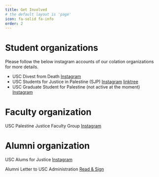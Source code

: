 ```yaml
---
title: Get Involved
# the default layout is 'page'
icon: fa-solid fa-info
order: 2
---
```


# Student organizations
Please follow the below instagram accounts of our colation organizations for more details.
* USC Divest from Death [Instagram](https://www.instagram.com/uscdivestfromdeath)
* USC Students for Justice in Palestine (SJP) [Instagram](https://www.instagram.com/usc_sjp) [linktree](https://linktr.ee/uscsjp)
* USC Graduate Student for Palestine (not active at the moment)  [Instagram](https://www.instagram.com/uscgraduateforpalestine)
# Faculty organization
USC Palestine Justice Faculty Group
[Instagram](https://www.instagram.com/uscpjfg)
# Alumni organization
USC Alums for Justice
[Instagram](https://www.instagram.com/uscalums4justice)

Alumni Letter to USC Administration [Read & Sign](bit.ly/divest-usc)


